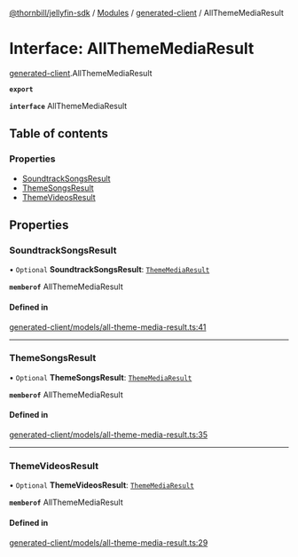 [@thornbill/jellyfin-sdk](../README.md) / [Modules](../modules.md) / [generated-client](../modules/generated_client.md) / AllThemeMediaResult

# Interface: AllThemeMediaResult

[generated-client](../modules/generated_client.md).AllThemeMediaResult

**`export`**

**`interface`** AllThemeMediaResult

## Table of contents

### Properties

- [SoundtrackSongsResult](generated_client.AllThemeMediaResult.md#soundtracksongsresult)
- [ThemeSongsResult](generated_client.AllThemeMediaResult.md#themesongsresult)
- [ThemeVideosResult](generated_client.AllThemeMediaResult.md#themevideosresult)

## Properties

### SoundtrackSongsResult

• `Optional` **SoundtrackSongsResult**: [`ThemeMediaResult`](generated_client.ThemeMediaResult.md)

**`memberof`** AllThemeMediaResult

#### Defined in

[generated-client/models/all-theme-media-result.ts:41](https://github.com/thornbill/jellyfin-sdk-typescript/blob/b5d0506/src/generated-client/models/all-theme-media-result.ts#L41)

___

### ThemeSongsResult

• `Optional` **ThemeSongsResult**: [`ThemeMediaResult`](generated_client.ThemeMediaResult.md)

**`memberof`** AllThemeMediaResult

#### Defined in

[generated-client/models/all-theme-media-result.ts:35](https://github.com/thornbill/jellyfin-sdk-typescript/blob/b5d0506/src/generated-client/models/all-theme-media-result.ts#L35)

___

### ThemeVideosResult

• `Optional` **ThemeVideosResult**: [`ThemeMediaResult`](generated_client.ThemeMediaResult.md)

**`memberof`** AllThemeMediaResult

#### Defined in

[generated-client/models/all-theme-media-result.ts:29](https://github.com/thornbill/jellyfin-sdk-typescript/blob/b5d0506/src/generated-client/models/all-theme-media-result.ts#L29)

